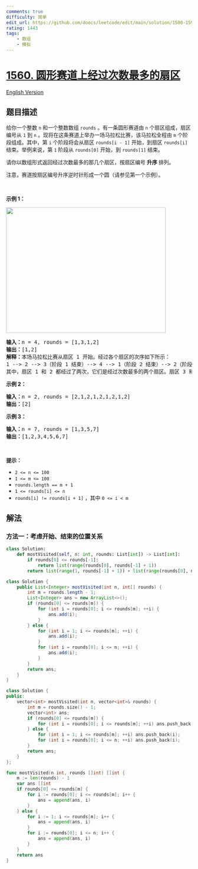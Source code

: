 ```yaml
---
comments: true
difficulty: 简单
edit_url: https://github.com/doocs/leetcode/edit/main/solution/1500-1599/1560.Most%20Visited%20Sector%20in%20%20a%20Circular%20Track/README.md
rating: 1443
tags:
    - 数组
    - 模拟
---
```


# [1560. 圆形赛道上经过次数最多的扇区](https://leetcode.cn/problems/most-visited-sector-in-a-circular-track)

[English Version](/solution/1500-1599/1560.Most%20Visited%20Sector%20in%20%20a%20Circular%20Track/README_EN.md)

## 题目描述

<!-- 这里写题目描述 -->

<p>给你一个整数 <code>n</code> 和一个整数数组 <code>rounds</code> 。有一条圆形赛道由 <code>n</code> 个扇区组成，扇区编号从 <code>1</code> 到 <code>n</code> 。现将在这条赛道上举办一场马拉松比赛，该马拉松全程由 <code>m</code> 个阶段组成。其中，第 <code>i</code> 个阶段将会从扇区 <code>rounds[i - 1]</code> 开始，到扇区 <code>rounds[i]</code> 结束。举例来说，第 <code>1</code> 阶段从&nbsp;<code>rounds[0]</code>&nbsp;开始，到&nbsp;<code>rounds[1]</code>&nbsp;结束。</p>

<p>请你以数组形式返回经过次数最多的那几个扇区，按扇区编号 <strong>升序</strong> 排列。</p>

<p>注意，赛道按扇区编号升序逆时针形成一个圆（请参见第一个示例）。</p>

<p>&nbsp;</p>

<p><strong>示例 1：</strong></p>

<p><img alt="" src="https://fastly.jsdelivr.net/gh/doocs/leetcode@main/solution/1500-1599/1560.Most%20Visited%20Sector%20in%20%20a%20Circular%20Track/images/3rd45e.jpg" style="height: 341px; width: 433px;"></p>

<pre><strong>输入：</strong>n = 4, rounds = [1,3,1,2]
<strong>输出：</strong>[1,2]
<strong>解释：</strong>本场马拉松比赛从扇区 1 开始。经过各个扇区的次序如下所示：
1 --&gt; 2 --&gt; 3（阶段 1 结束）--&gt; 4 --&gt; 1（阶段 2 结束）--&gt; 2（阶段 3 结束，即本场马拉松结束）
其中，扇区 1 和 2 都经过了两次，它们是经过次数最多的两个扇区。扇区 3 和 4 都只经过了一次。</pre>

<p><strong>示例 2：</strong></p>

<pre><strong>输入：</strong>n = 2, rounds = [2,1,2,1,2,1,2,1,2]
<strong>输出：</strong>[2]
</pre>

<p><strong>示例 3：</strong></p>

<pre><strong>输入：</strong>n = 7, rounds = [1,3,5,7]
<strong>输出：</strong>[1,2,3,4,5,6,7]
</pre>

<p>&nbsp;</p>

<p><strong>提示：</strong></p>

<ul>
	<li><code>2 &lt;= n &lt;= 100</code></li>
	<li><code>1 &lt;= m &lt;= 100</code></li>
	<li><code>rounds.length == m + 1</code></li>
	<li><code>1 &lt;= rounds[i] &lt;= n</code></li>
	<li><code>rounds[i] != rounds[i + 1]</code> ，其中 <code>0 &lt;= i &lt; m</code></li>
</ul>

## 解法

### 方法一：考虑开始、结束的位置关系

<!-- tabs:start -->

```python
class Solution:
    def mostVisited(self, n: int, rounds: List[int]) -> List[int]:
        if rounds[0] <= rounds[-1]:
            return list(range(rounds[0], rounds[-1] + 1))
        return list(range(1, rounds[-1] + 1)) + list(range(rounds[0], n + 1))
```

```java
class Solution {
    public List<Integer> mostVisited(int n, int[] rounds) {
        int m = rounds.length - 1;
        List<Integer> ans = new ArrayList<>();
        if (rounds[0] <= rounds[m]) {
            for (int i = rounds[0]; i <= rounds[m]; ++i) {
                ans.add(i);
            }
        } else {
            for (int i = 1; i <= rounds[m]; ++i) {
                ans.add(i);
            }
            for (int i = rounds[0]; i <= n; ++i) {
                ans.add(i);
            }
        }
        return ans;
    }
}
```

```cpp
class Solution {
public:
    vector<int> mostVisited(int n, vector<int>& rounds) {
        int m = rounds.size() - 1;
        vector<int> ans;
        if (rounds[0] <= rounds[m]) {
            for (int i = rounds[0]; i <= rounds[m]; ++i) ans.push_back(i);
        } else {
            for (int i = 1; i <= rounds[m]; ++i) ans.push_back(i);
            for (int i = rounds[0]; i <= n; ++i) ans.push_back(i);
        }
        return ans;
    }
};
```

```go
func mostVisited(n int, rounds []int) []int {
	m := len(rounds) - 1
	var ans []int
	if rounds[0] <= rounds[m] {
		for i := rounds[0]; i <= rounds[m]; i++ {
			ans = append(ans, i)
		}
	} else {
		for i := 1; i <= rounds[m]; i++ {
			ans = append(ans, i)
		}
		for i := rounds[0]; i <= n; i++ {
			ans = append(ans, i)
		}
	}
	return ans
}
```

<!-- tabs:end -->

<!-- end -->
